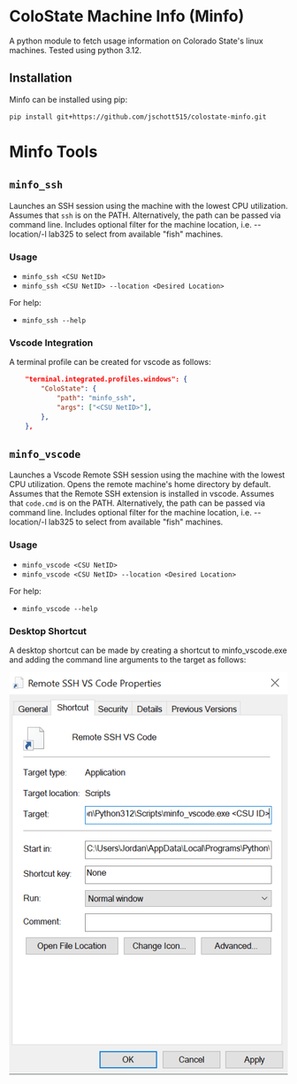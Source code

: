 # ColoState Machine Info (Minfo)
A python module to fetch usage information on Colorado State's linux machines.
Tested using python 3.12.

## Installation
Minfo can be installed using pip:
```
pip install git+https://github.com/jschott515/colostate-minfo.git
```

# Minfo Tools

## `minfo_ssh`
Launches an SSH session using the machine with the lowest CPU utilization.
Assumes that `ssh` is on the PATH. Alternatively, the path can be passed via command line.
Includes optional filter for the machine location, i.e. --location/-l lab325 to select from available "fish" machines.

### Usage
- `minfo_ssh <CSU NetID>`
- `minfo_ssh <CSU NetID> --location <Desired Location>`

For help:
- `minfo_ssh --help`


### Vscode Integration
A terminal profile can be created for vscode as follows:
```json
    "terminal.integrated.profiles.windows": {
        "ColoState": {
            "path": "minfo_ssh",
            "args": ["<CSU NetID>"],
        },
    },
```

## `minfo_vscode`
Launches a Vscode Remote SSH session using the machine with the lowest CPU utilization. Opens the remote machine's home directory by default.
Assumes that the Remote SSH extension is installed in vscode.
Assumes that `code.cmd` is on the PATH. Alternatively, the path can be passed via command line.
Includes optional filter for the machine location, i.e. --location/-l lab325 to select from available "fish" machines.

### Usage
- `minfo_vscode <CSU NetID>`
- `minfo_vscode <CSU NetID> --location <Desired Location>`

For help:
- `minfo_vscode --help`

### Desktop Shortcut
A desktop shortcut can be made by creating a shortcut to minfo_vscode.exe and adding the command line arguments to the target as follows:

![screenshot](docs/images/minfo_shortcut.png)
